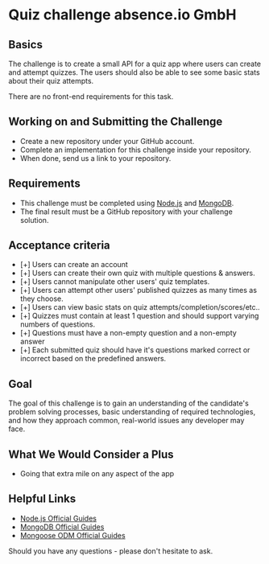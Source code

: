 # Quiz challenge absence.io GmbH

## Basics
The challenge is to create a small API for a quiz app where users can create and attempt quizzes. The users should also be able to see some basic stats about their quiz attempts.

There are no front-end requirements for this task.


## Working on and Submitting the Challenge
  - Create a new repository under your GitHub account.
  - Complete an implementation for this challenge inside your repository.
  - When done, send us a link to your repository.


## Requirements
  - This challenge must be completed using [Node.js](https://nodejs.org) and [MongoDB](https://www.mongodb.com/).
  - The final result must be a GitHub repository with your challenge solution.


## Acceptance criteria
  - [+] Users can create an account
  - [+] Users can create their own quiz with multiple questions & answers.
  - [+] Users cannot manipulate other users' quiz templates.
  - [+] Users can attempt other users' published quizzes as many times as they choose.
  - [+] Users can view basic stats on quiz attempts/completion/scores/etc..
  - [+] Quizzes must contain at least 1 question and should support varying numbers of questions.
  - [+] Questions must have a non-empty question and a non-empty answer
  - [+] Each submitted quiz should have it's questions marked correct or incorrect based on the predefined answers.


## Goal
The goal of this challenge is to gain an understanding of the candidate's problem solving processes, basic understanding of required technologies, and how they approach common, real-world issues any developer may face.


## What We Would Consider a Plus
- Going that extra mile on any aspect of the app


## Helpful Links
 - [Node.js Official Guides](https://nodejs.org/en/docs/guides/)
 - [MongoDB Official Guides](https://docs.mongodb.com/guides/)
 - [Mongoose ODM Official Guides](https://mongoosejs.com/docs/index.html)


Should you have any questions - please don't hesitate to ask.
